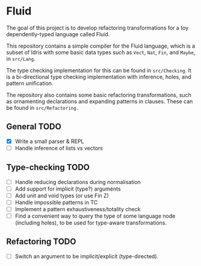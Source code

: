 # Fluid

The goal of this project is to develop refactoring transformations for a toy dependently-typed language called Fluid.

This repository contains a simple compiler for the Fluid language, which is a
subset of Idris with some basic data types such as `Vect`, `Nat`, `Fin`, and
`Maybe`, in `src/Lang`.

The type checking implementation for this can be found in `src/Checking`.
It is a bi-directional type checking implementation with inference, holes, and pattern unification.

The repository also contains some basic refactoring transformations, such as ornamenting declarations and
expanding patterns in clauses. These can be found in `src/Refactoring.`

## General TODO

- [x] Write a small parser & REPL
- [ ] Handle inference of lists vs vectors

## Type-checking TODO

- [ ] Handle reducing declarations during normalisation
- [ ] Add support for implicit (type?) arguments
- [ ] Add unit and void types (or use Fin Z)
- [ ] Handle impossible patterns in TC
- [ ] Implement a pattern exhaustiveness/totality check
- [ ] Find a convenient way to query the type of some language node (including holes), to be used for type-aware transformations.

## Refactoring TODO

- [ ] Switch an argument to be implicit/explicit (type-directed).
